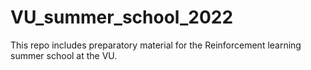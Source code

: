 # VU_summer_school_2022
This repo includes preparatory material for the Reinforcement learning summer school at the VU. 
